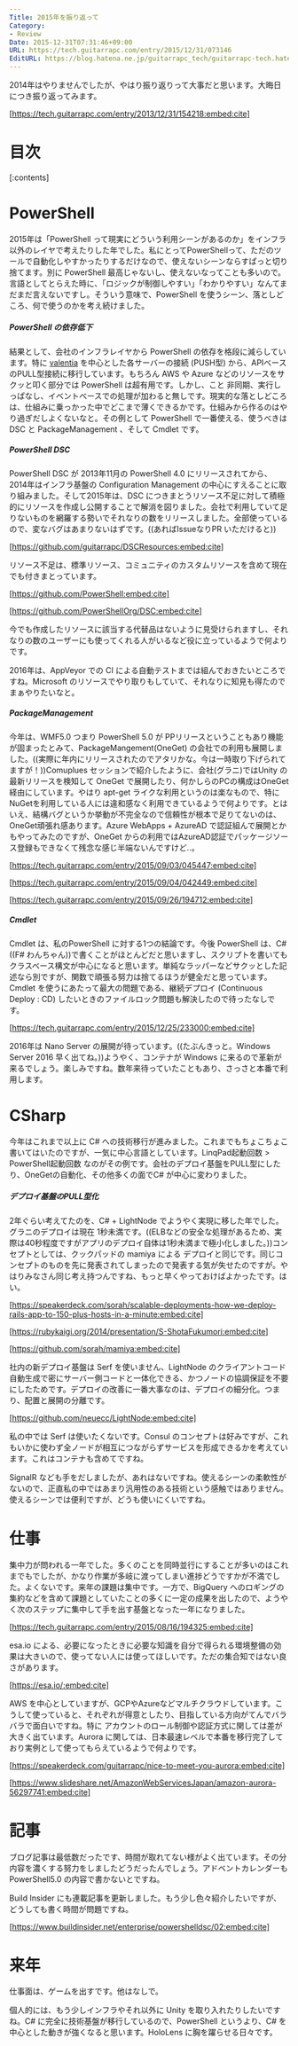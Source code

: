 ```yaml
---
Title: 2015年を振り返って
Category:
- Review
Date: 2015-12-31T07:31:46+09:00
URL: https://tech.guitarrapc.com/entry/2015/12/31/073146
EditURL: https://blog.hatena.ne.jp/guitarrapc_tech/guitarrapc-tech.hatenablog.com/atom/entry/6653586347150826177
---
```


2014年はやりませんでしたが、やはり振り返りって大事だと思います。大晦日につき振り返ってみます。

[https://tech.guitarrapc.com/entry/2013/12/31/154218:embed:cite]


# 目次

[:contents]

# PowerShell

2015年は「PowerShell って現実にどういう利用シーンがあるのか」をインフラ以外のレイヤで考えたりした年でした。私にとってPowerShellって、ただのツールで自動化しやすかったりするだけなので、使えないシーンならすぱっと切り捨てます。別に PowerShell 最高じゃないし、使えないなってことも多いので。言語としてとらえた時に、「ロジックが制御しやすい」「わかりやすい」なんてまだまだ言えないですし。そういう意味で、PowerShell を使うシーン、落としどころ、何で使うのかを考え続けました。

##### PowerShell の依存低下

結果として、会社のインフラレイヤから PowerShell の依存を格段に減らしています。特に [valentia](https://github.com/guitarrapc/valentia) を中心とした各サーバーの接続 (PUSH型) から、APIベースのPULL型接続に移行しています。もちろん AWS や Azure などのリソースをサクッと叩く部分では PowerShell は超有用です。しかし、こと 非同期、実行しっぱなし、イベントベースでの処理が加わると無しです。現実的な落としどころは、仕組みに乗っかった中でどこまで薄くできるかです。仕組みから作るのはやり過ぎだしよくないなと。その例として PowerShell で一番使える、使うべきは DSC と PackageManagement 、そして Cmdlet です。

##### PowerShell DSC

PowerShell DSC が 2013年11月の PowerShell 4.0 にリリースされてから、2014年はインフラ基盤の Configuration Management の中心にすえることに取り組みました。そして2015年は、DSC につきまとうリソース不足に対して積極的にリソースを作成し公開することで解消を図りました。会社で利用していて足りないものを網羅する勢いでそれなりの数をリリースしました。全部使っているので、変なバグはあまりないはずです。((あればIssueなりPR いただけると))

[https://github.com/guitarrapc/DSCResources:embed:cite]

リソース不足は、標準リソース、コミュニティのカスタムリソースを含めて現在でも付きまとっています。

[https://github.com/PowerShell:embed:cite]

[https://github.com/PowerShellOrg/DSC:embed:cite]

今でも作成したリソースに該当する代替品はないように見受けられますし、それなりの数のユーザーにも使ってくれる人がいるなど役に立っているようで何よりです。

2016年は、AppVeyor での CI による自動テストまでは組んでおきたいところですね。Microsoft のリソースでやり取りもしていて、それなりに知見も得たのでまぁやりたいなと。

##### PackageManagement

今年は、WMF5.0 つまり PowerShell 5.0 が PPリリースということもあり機能が固まったとみて、PackageMangement(OneGet) の会社での利用も展開しました。((実際に年内にリリースされたのでアタリかな。今は一時取り下げられてますが！))Comuplues セッションで紹介したように、会社(グラニ)ではUnity の最新リリースを検知して OneGet で展開したり、何かしらのPCの構成はOneGet 経由にしています。やはり apt-get ライクな利用というのは楽なもので、特に NuGetを利用している人には違和感なく利用できているようで何よりです。とはいえ、結構バグというか挙動が不完全なので信頼性が根本で足りてないのは、OneGet頑張れ感あります。Azure WebApps + AzureAD で認証組んで展開とかもやってみたのですが、OneGet からの利用ではAzureAD認証でパッケージソース登録もできなくて残念な感じ半端ないんですけど..。

[https://tech.guitarrapc.com/entry/2015/09/03/045447:embed:cite]

[https://tech.guitarrapc.com/entry/2015/09/04/042449:embed:cite]

[https://tech.guitarrapc.com/entry/2015/09/26/194712:embed:cite]

##### Cmdlet

Cmdlet は、私のPowerShell に対する1つの結論です。今後 PowerShell は、C# ((F# わんちゃん))で書くことがほとんどだと思いますし、スクリプトを書いてもクラスベース構文が中心になると思います。単純なラッパーなどサクッとした記述なら別ですが、関数で頑張る努力は捨てるほうが健全だと思っています。Cmdlet を使うにあたって最大の問題である、継続デプロイ (Continuous Deploy : CD) したいときのファイルロック問題も解決したので待ったなしです。

[https://tech.guitarrapc.com/entry/2015/12/25/233000:embed:cite]

2016年は Nano Server の展開が待っています。((たぶんきっと。Windows Server 2016 早く出てね。))ようやく、コンテナが Windows に来るので革新が来るでしょう。楽しみですね。数年来待っていたこともあり、さっさと本番で利用します。

# CSharp

今年はこれまで以上に C# への技術移行が進みました。これまでもちょこちょこ書いてはいたのですが、一気に中心言語としています。LinqPad起動回数 > PowerShell起動回数 なのがその例です。会社のデプロイ基盤をPULL型にしたり、OneGetの自動化、その他多くの面でC# が中心に変わりました。

##### デプロイ基盤のPULL型化

2年ぐらい考えてたのを、C# + LightNode でようやく実現に移した年でした。グラニのデプロイは現在 1秒未満です。((ELBなどの安全な処理があるため、実際は40秒程度ですがアプリのデプロイ自体は1秒未満まで極小化しました。))コンセプトとしては、クックパッドの mamiya による デプロイと同じです。同じコンセプトのものを先に発表されてしまったので発表する気が失せたのですが。やはりみなさん同じ考え持つんですね、もっと早くやっておけばよかったです。はい。

[https://speakerdeck.com/sorah/scalable-deployments-how-we-deploy-rails-app-to-150-plus-hosts-in-a-minute:embed:cite]

[https://rubykaigi.org/2014/presentation/S-ShotaFukumori:embed:cite]

[https://github.com/sorah/mamiya:embed:cite]

社内の新デプロイ基盤は Serf を使いません、LightNode のクライアントコード自動生成で密にサーバー側コードと一体化できる、かつノードの協調保証を不要にしたためです。デプロイの改善に一番大事なのは、デプロイの細分化。つまり、配置と展開の分離です。

[https://github.com/neuecc/LightNode:embed:cite]

私の中では Serf は使いたくないです。Consul のコンセプトは好みですが、これもいかに使わず全ノードが相互につながらずサービスを形成できるかを考えています。これはコンテナも含めてですね。

SignalR なども手をだしましたが、あれはないですね。使えるシーンの柔軟性がないので、正直私の中ではあまり汎用性のある技術という感触ではありません。使えるシーンでは便利ですが、どうも使いにくいですね。



# 仕事

集中力が問われる一年でした。多くのことを同時並行にすることが多いのはこれまでもでしたが、かなり作業が多岐に渡ってしまい進捗どうですかが不満でした。よくないです。来年の課題は集中です。一方で、BigQuery へのロギングの集約などを含めて課題としていたことの多くに一定の成果を出したので、ようやく次のステップに集中して手を出す基盤となった一年になりました。

[https://tech.guitarrapc.com/entry/2015/08/16/194325:embed:cite]

esa.io による、必要になったときに必要な知識を自分で得られる環境整備の効果は大きいので、使ってない人には使ってほしいです。ただの集合知ではない良さがあります。

[https://esa.io/:embed:cite]

AWS を中心としていますが、GCPやAzureなどマルチクラウドしています。こうして使っていると、それぞれが得意としたり、目指している方向がてんでバラバラで面白いですね。特に アカウントのロール制御や認証方式に関しては差が大きく出ています。Aurora に関しては、日本最速レベルで本番を移行完了しており実例として使ってもらえているようで何よりです。

[https://speakerdeck.com/guitarrapc/nice-to-meet-you-aurora:embed:cite]

[https://www.slideshare.net/AmazonWebServicesJapan/amazon-aurora-56297741:embed:cite]


# 記事

ブログ記事は最低数だったです、時間が取れてない様がよく出ています。その分内容を濃くする努力をしましたどうだったんでしょう。アドベントカレンダーも PowerShell5.0 の内容で書かないとですね。

Build Insider にも連載記事を更新しました。もう少し色々紹介したいですが、どうしても書く時間が問題ですね。

[https://www.buildinsider.net/enterprise/powershelldsc/02:embed:cite]

# 来年

仕事面は、ゲームを出すです。他はなしで。

個人的には、もう少しインフラやそれ以外に Unity を取り入れたりしたいですね。C# に完全に技術基盤が移行しているので、PowerShell というより、C# を中心とした動きが強くなると思います。HoloLens に胸を躍らせる日々です。
